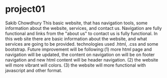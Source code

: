 # project01
Sakib Chowdhury
This basic website, that has navigation tools, some information about the website, services, and contact us. Navigation are fully functional and links from the "about us" to contact us is fully functional.
In this web site there are basic information about the website, and what services are going to be provided.
technologies used .html, .css and some bootstrap.
Future improvement will be following:(1) more html page and navigation will be updated, the content on navigation on will be on footer navigation and new html content will be header navigation.
(2) the website will more vibrant will colors. 
(3) the website will more functional with javascript and other format.
